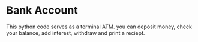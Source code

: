 # Bank Account 

This python code serves as a terminal ATM. you can deposit money, check your balance, add interest, withdraw and print a reciept.